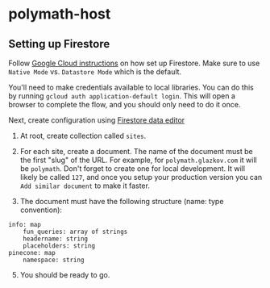 # polymath-host

## Setting up Firestore

Follow [Google Cloud instructions](https://cloud.google.com/firestore/docs/create-database-server-client-library) on how set up Firestore. Make sure to use `Native Mode` vs. `Datastore Mode` which is the default.

You'll need to make credentials available to local libraries. You can do this by running `gcloud auth application-default login`. This will open a browser to complete the flow, and you should only need to do it once.

Next, create configuration using [Firestore data editor](https://console.cloud.google.com/firestore/data/panel)

1. At root, create collection called `sites`.

2. For each site, create a document. The name of the document must be the first "slug" of the URL. For example, for `polymath.glazkov.com` it will be `polymath`. Don't forget to create one for local development. It will likely be called `127`, and once you setup your production version you can `Add similar document` to make it faster.

3. The document must have the following structure (name: type convention):

```
info: map
    fun_queries: array of strings
    headername: string
    placeholders: string
pinecone: map
    namespace: string
```

5. You should be ready to go.
